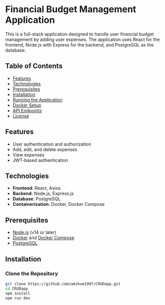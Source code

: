 # Financial Budget Management Application

This is a full-stack application designed to handle user financial budget management by adding user expenses. The application uses React for the frontend, Node.js with Express for the backend, and PostgreSQL as the database.

## Table of Contents

- [Features](#features)
- [Technologies](#technologies)
- [Prerequisites](#prerequisites)
- [Installation](#installation)
- [Running the Application](#running-the-application)
- [Docker Setup](#docker-setup)
- [API Endpoints](#api-endpoints)
- [License](#license)

## Features

- User authentication and authorization
- Add, edit, and delete expenses
- View expenses
- JWT-based authentication

## Technologies

- **Frontend**: React, Axios
- **Backend**: Node.js, Express.js
- **Database**: PostgreSQL
- **Containerization**: Docker, Docker Compose

## Prerequisites

- [Node.js](https://nodejs.org/) (v14 or later)
- [Docker](https://www.docker.com/) and [Docker Compose](https://docs.docker.com/compose/)
- [PostgreSQL](https://www.postgresql.org/)

## Installation

### Clone the Repository

```bash
git clone https://github.com/amikum1997/CRUDapp.git
cd CRUDapp
npm install
npm run dev

